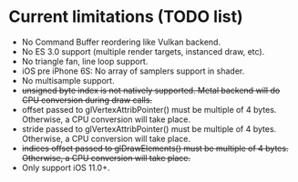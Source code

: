 # Current limitations (TODO list)
- No Command Buffer reordering like Vulkan backend.
- No ES 3.0 support (multiple render targets, instanced draw, etc).
- No triangle fan, line loop support.
- iOS pre iPhone 6S: No array of samplers support in shader.
- No multisample support.
- ~~unsigned byte index is not natively supported. Metal backend will do CPU conversion during draw calls.~~
- offset passed to glVertexAttribPointer() must be multiple of 4 bytes.
Otherwise, a CPU conversion will take place.
- stride passed to glVertexAttribPointer() must be multiple of 4 bytes.
Otherwise, a CPU conversion will take place.
- ~~indices offset passed to glDrawElements() must be multiple of 4 bytes.
Otherwise, a CPU conversion will take place.~~
- Only support iOS 11.0+.